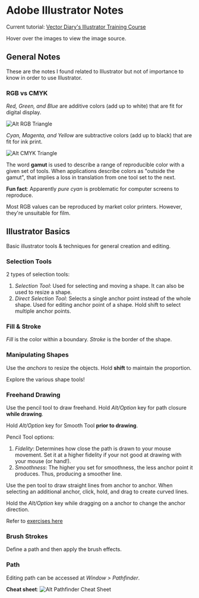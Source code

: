 # Adobe Illustrator Notes #
Current tutorial: [Vector Diary's Illustrator Training
Course](http://www.vectordiary.com/illustrator/illustrator-training-course/)

Hover over the images to view the image source.

## General Notes ##
These are the notes I found related to Illustrator but not of importance
to know in order to use Illustrator.

### RGB vs CMYK ###

*Red, Green, and Blue* are additive colors (add up to white) that are
fit for digital display.

![Alt RGB Triangle](https://github.com/dekom/scripts/raw/master/adobe_illustrator/images/RGB_triangle.gif
"RGB colors are additive - Source: Vector Diary")

*Cyan, Magenta, and Yellow* are subtractive colors (add up to black)
that are fit for ink print.

![Alt CMYK Triangle](https://github.com/dekom/scripts/raw/master/adobe_illustrator/images/CMY_triangle.gif
"CMYK colors are subtractive - Source: Vecotr Diary")

The word **gamut** is used to describe a range of reproducible color
with a given set of tools.  When applications describe colors as
"outside the gamut", that implies a loss in translation from one tool
set to the next.

**Fun fact**: Apparently *pure cyan* is problematic for computer screens to reproduce.

Most RGB values can be reproduced by market color printers.  However,
they're unsuitable for film.

## Illustrator Basics ##
Basic illustrator tools & techniques for general creation and editing.

### Selection Tools ###
2 types of selection tools:

1. *Selection Tool*: Used for selecting and moving a shape.  It can also
	 be used to resize a shape.
2. *Direct Selection Tool*: Selects a single anchor point instead of the
	 whole shape.  Used for editing anchor point of a shape. Hold shift to
select multiple anchor points.

### Fill & Stroke ###
*Fill* is the color within a boundary.  *Stroke* is the border of the
shape.

### Manipulating Shapes ###
Use the *anchors* to resize the objects.  Hold **shift** to maintain the
proportion.

Explore the various shape tools!

### Freehand Drawing ###
Use the pencil tool to draw freehand.  Hold *Alt/Option* key for path
closure **while drawing**.

Hold *Alt/Option* key for Smooth Tool **prior to drawing**.

Pencil Tool options:

1. *Fidelity*: Determines how close the path is drawn to your mouse
	 movement.  Set it at a higher fidelity if your not good at drawing
with your mouse (or hand!).
2. *Smoothness*: The higher you set for smoothness, the less anchor
	 point it produces.  Thus, producing a smoother line.

Use the pen tool to draw straight lines from anchor to anchor. When
selecting an additional anchor, click, hold, and drag to create curved
lines.

Hold the *Alt/Option* key while dragging on a anchor to change the
anchor direction.

Refer to [exercises
here](http://www.vectordiary.com/illustrator/drawing-with-pen-tool/)

### Brush Strokes ###
Define a path and then apply the brush effects.

### Path ###
Editing path can be accessed at *Window > Pathfinder*.

**Cheat sheet**:
![Alt Pathfinder Cheat Sheet](https://github.com/dekom/scripts/raw/master/adobe_illustrator/images/compound-cheat-sheet.gif "Compound pathfinder cheat sheet - Source: Vector Diary")

